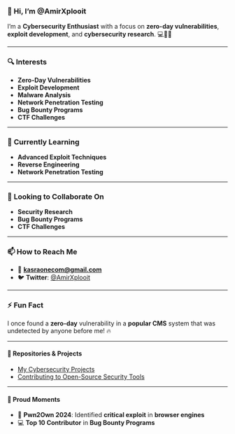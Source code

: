 ### 👋 Hi, I’m **@AmirXplooit**
I’m a **Cybersecurity Enthusiast** with a focus on **zero-day vulnerabilities**, **exploit development**, and **cybersecurity research**. 💻🕵️‍♂️

---

### 🔍 **Interests**
- **Zero-Day Vulnerabilities**
- **Exploit Development**
- **Malware Analysis**
- **Network Penetration Testing**
- **Bug Bounty Programs**
- **CTF Challenges**

---

### 🌱 **Currently Learning**
- **Advanced Exploit Techniques**
- **Reverse Engineering**
- **Network Penetration Testing**

---

### 💞️ **Looking to Collaborate On**
- **Security Research**
- **Bug Bounty Programs**
- **CTF Challenges**

---

### 📫 **How to Reach Me**
- 📧 **kasraonecom@gmail.com**
- 🐦 **Twitter**: [@AmirXplooit](https://twitter.com/AmirXplooit)

---

### ⚡ **Fun Fact**
I once found a **zero-day** vulnerability in a **popular CMS** system that was undetected by anyone before me! 🔥

---

#### 📂 **Repositories & Projects**
- [My Cybersecurity Projects](https://github.com/AmirXplooit)  
- [Contributing to Open-Source Security Tools](https://github.com/AmirXplooit)

---

#### 📜 **Proud Moments**  
- 🎯 **Pwn2Own 2024**: Identified **critical exploit** in **browser engines**
- 💻 **Top 10 Contributor** in **Bug Bounty Programs**
